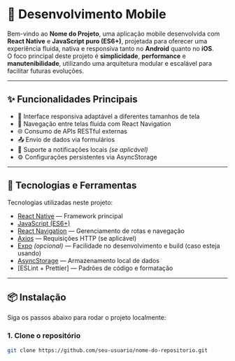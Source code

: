 # 📱 Desenvolvimento Mobile

Bem-vindo ao **Nome do Projeto**, uma aplicação mobile desenvolvida com **React Native** e **JavaScript puro (ES6+)**, projetada para oferecer uma experiência fluida, nativa e responsiva tanto no **Android** quanto no **iOS**.  
O foco principal deste projeto é **simplicidade**, **performance** e **manutenibilidade**, utilizando uma arquitetura modular e escalável para facilitar futuras evoluções.

---

## ✨ Funcionalidades Principais

- 📱 Interface responsiva adaptável a diferentes tamanhos de tela
- 🔄 Navegação entre telas fluida com React Navigation
- 🌐 Consumo de APIs RESTful externas
- 📤 Envio de dados via formulários
- 🔔 Suporte a notificações locais *(se aplicável)*
- ⚙️ Configurações persistentes via AsyncStorage

---

## 🚀 Tecnologias e Ferramentas

Tecnologias utilizadas neste projeto:

- [React Native](https://reactnative.dev/) — Framework principal
- [JavaScript (ES6+)](https://developer.mozilla.org/pt-BR/docs/Web/JavaScript)
- [React Navigation](https://reactnavigation.org/) — Gerenciamento de rotas e navegação
- [Axios](https://axios-http.com/) — Requisições HTTP (se aplicável)
- [Expo](https://expo.dev/) *(opcional)* — Facilidade no desenvolvimento e build (caso esteja usando)
- [AsyncStorage](https://react-native-async-storage.github.io/async-storage/) — Armazenamento local de dados
- [ESLint + Prettier] — Padrões de código e formatação

---

## 📦 Instalação

Siga os passos abaixo para rodar o projeto localmente:

### 1. Clone o repositório

```bash
git clone https://github.com/seu-usuario/nome-do-repositorio.git

